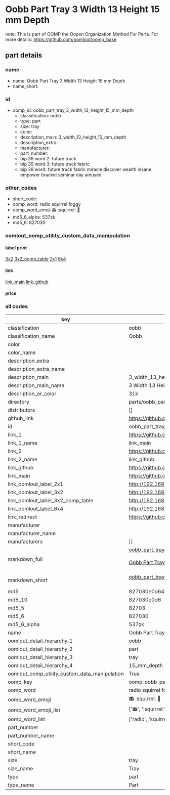 # Oobb Part Tray 3 Width 13 Height 15 mm Depth  

note: This is part of OOMP the Oopen Organization Method For Parts. For more details: https://github.com/oomlout/oomp_base

##  part details
  







### name
* name: Oobb Part Tray 3 Width 13 Height 15 mm Depth
* name_short: 
### id
* oomp_id: oobb_part_tray_3_width_13_height_15_mm_depth
  * classification: oobb
  * type: part
  * size: tray
  * color: 
  * description_main: 3_width_13_height_15_mm_depth
  * description_extra: 
  * manufacturer: 
  * part_number: 
  * bip 39 word 2: future truck
  * bip 39 word 3: future truck fabric
  * bip 39 word: future truck fabric miracle discover wealth insane empower bracket seminar day amused

### other_codes
* short_code: 
* oomp_word: radio squirrel foggy
* oomp_word_emoji :radio: :squirrel: :foggy:
* md5_6_alpha: 537zk
* md5_6: 827030






### oomlout_oomp_utility_custom_data_manipulation
#### label print
[3x2](http://192.168.1.245:1112/?label=oomp%20537zk)
[3x2_oomp_table](http://192.168.1.108:1112/?label=oomp%20537zk)
[2x1](http://192.168.1.242:1112/?label=oomp%20537zk)
[6x4](http://192.168.1.55:1112/?label=oomp%20537zk)    

#### link

[link_main](https://github.com/oomlout/oomlout_oomp_version_1_messy/tree/main/parts/oobb_part_tray_3_width_13_height_15_mm_depth) [link_github](https://github.com/oomlout/oomlout_oomp_version_1_messy/tree/main/parts/oobb_part_tray_3_width_13_height_15_mm_depth)                             

#### price







### all codes 
| key | value |  
| --- | --- |  
| classification | oobb |  
| classification_name | Oobb |  
| color |  |  
| color_name |  |  
| description_extra |  |  
| description_extra_name |  |  
| description_main | 3_width_13_height_15_mm_depth |  
| description_main_name | 3 Width 13 Height 15 mm Depth |  
| description_or_color | 31k |  
| directory | parts/oobb_part_tray_3_width_13_height_15_mm_depth |  
| distributors | [] |  
| github_link | https://github.com/oomlout/oomlout_oomp_part_src/tree/main/parts/oobb_part_tray_3_width_13_height_15_mm_depth |  
| id | oobb_part_tray_3_width_13_height_15_mm_depth |  
| link_1 | https://github.com/oomlout/oomlout_oomp_version_1_messy/tree/main/parts/oobb_part_tray_3_width_13_height_15_mm_depth |  
| link_1_name | link_main |  
| link_2 | https://github.com/oomlout/oomlout_oomp_version_1_messy/tree/main/parts/oobb_part_tray_3_width_13_height_15_mm_depth |  
| link_2_name | link_github |  
| link_github | https://github.com/oomlout/oomlout_oomp_version_1_messy/tree/main/parts/oobb_part_tray_3_width_13_height_15_mm_depth |  
| link_main | https://github.com/oomlout/oomlout_oomp_version_1_messy/tree/main/parts/oobb_part_tray_3_width_13_height_15_mm_depth |  
| link_oomlout_label_2x1 | http://192.168.1.242:1112/?label=oomp%20537zk |  
| link_oomlout_label_3x2 | http://192.168.1.245:1112/?label=oomp%20537zk |  
| link_oomlout_label_3x2_oomp_table | http://192.168.1.108:1112/?label=oomp%20537zk |  
| link_oomlout_label_6x4 | http://192.168.1.55:1112/?label=oomp%20537zk |  
| link_redirect | https://github.com/oomlout/oomlout_oomp_version_1_messy/tree/main/parts/oobb_part_tray_3_width_13_height_15_mm_depth |  
| manufacturer |  |  
| manufacturer_name |  |  
| manufacturers | [] |  
| markdown_full | [oobb_part_tray_3_width_13_height_15_mm_depth](none)<br>[](none)<br>[Oobb Part Tray 3 Width 13 Height 15 Mm Depth](none)<br><br> |  
| markdown_short | [oobb_part_tray_3_width_13_height_15_mm_depth](none)<br><br> |  
| md5 | 827030e0d6490e9fe09f78d6a2fa4af4 |  
| md5_10 | 827030e0d6 |  
| md5_5 | 82703 |  
| md5_6 | 827030 |  
| md5_6_alpha | 537zk |  
| name | Oobb Part Tray 3 Width 13 Height 15 mm Depth |  
| oomlout_detail_hierarchy_1 | oobb |  
| oomlout_detail_hierarchy_2 | part |  
| oomlout_detail_hierarchy_3 | tray |  
| oomlout_detail_hierarchy_4 | 15_mm_depth |  
| oomlout_oomp_utility_custom_data_manipulation | True |  
| oomp_key | oomp_oobb_part_tray_3_width_13_height_15_mm_depth |  
| oomp_word | radio squirrel foggy |  
| oomp_word_emoji | :radio: :squirrel: :foggy: |  
| oomp_word_emoji_list | [':radio:', ':squirrel:', ':foggy:'] |  
| oomp_word_list | ['radio', 'squirrel', 'foggy'] |  
| part_number |  |  
| part_number_name |  |  
| short_code |  |  
| short_name |  |  
| size | tray |  
| size_name | Tray |  
| type | part |  
| type_name | Part |  
